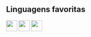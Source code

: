 ## Linguagens favoritas
<spam><img src="https://img.shields.io/badge/Python-3776AB?style=for-the-badge&logo=python&logoColor=white" height="30em"></spam>
<spam><img src="https://img.shields.io/badge/JavaScript-F7DF1E?style=for-the-badge&logo=javascript&logoColor=black" height="30em"></spam>
<spam><img src="" height="30em"></spam>
